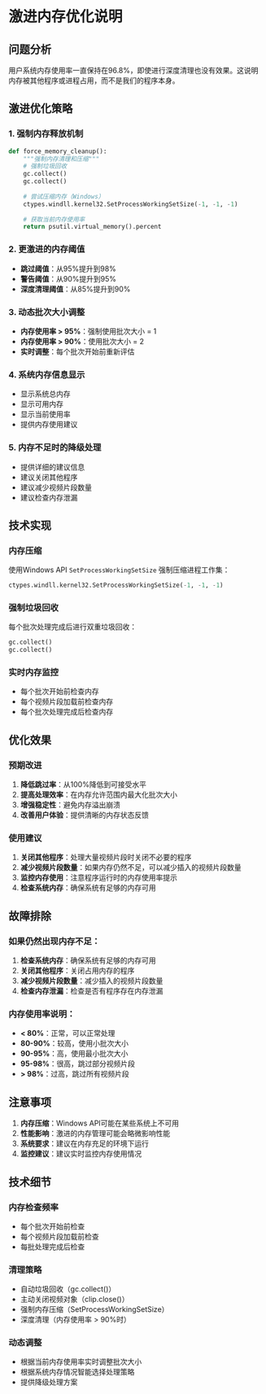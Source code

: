 # 激进内存优化说明

## 问题分析
用户系统内存使用率一直保持在96.8%，即使进行深度清理也没有效果。这说明内存被其他程序或进程占用，而不是我们的程序本身。

## 激进优化策略

### 1. 强制内存释放机制
```python
def force_memory_cleanup():
    """强制内存清理和压缩"""
    # 强制垃圾回收
    gc.collect()
    gc.collect()
    
    # 尝试压缩内存（Windows）
    ctypes.windll.kernel32.SetProcessWorkingSetSize(-1, -1, -1)
    
    # 获取当前内存使用率
    return psutil.virtual_memory().percent
```

### 2. 更激进的内存阈值
- **跳过阈值**：从95%提升到98%
- **警告阈值**：从90%提升到95%
- **深度清理阈值**：从85%提升到90%

### 3. 动态批次大小调整
- **内存使用率 > 95%**：强制使用批次大小 = 1
- **内存使用率 > 90%**：使用批次大小 = 2
- **实时调整**：每个批次开始前重新评估

### 4. 系统内存信息显示
- 显示系统总内存
- 显示可用内存
- 显示当前使用率
- 提供内存使用建议

### 5. 内存不足时的降级处理
- 提供详细的建议信息
- 建议关闭其他程序
- 建议减少视频片段数量
- 建议检查内存泄漏

## 技术实现

### 内存压缩
使用Windows API `SetProcessWorkingSetSize` 强制压缩进程工作集：
```python
ctypes.windll.kernel32.SetProcessWorkingSetSize(-1, -1, -1)
```

### 强制垃圾回收
每个批次处理完成后进行双重垃圾回收：
```python
gc.collect()
gc.collect()
```

### 实时内存监控
- 每个批次开始前检查内存
- 每个视频片段加载前检查内存
- 每个批次处理完成后检查内存

## 优化效果

### 预期改进
1. **降低跳过率**：从100%降低到可接受水平
2. **提高处理效率**：在内存允许范围内最大化批次大小
3. **增强稳定性**：避免内存溢出崩溃
4. **改善用户体验**：提供清晰的内存状态反馈

### 使用建议
1. **关闭其他程序**：处理大量视频片段时关闭不必要的程序
2. **减少视频片段数量**：如果内存仍然不足，可以减少插入的视频片段数量
3. **监控内存使用**：注意程序运行时的内存使用率提示
4. **检查系统内存**：确保系统有足够的内存可用

## 故障排除

### 如果仍然出现内存不足：
1. **检查系统内存**：确保系统有足够的内存可用
2. **关闭其他程序**：关闭占用内存的程序
3. **减少视频片段数量**：减少插入的视频片段数量
4. **检查内存泄漏**：检查是否有程序存在内存泄漏

### 内存使用率说明：
- **< 80%**：正常，可以正常处理
- **80-90%**：较高，使用小批次大小
- **90-95%**：高，使用最小批次大小
- **95-98%**：很高，跳过部分视频片段
- **> 98%**：过高，跳过所有视频片段

## 注意事项

1. **内存压缩**：Windows API可能在某些系统上不可用
2. **性能影响**：激进的内存管理可能会略微影响性能
3. **系统要求**：建议在内存充足的环境下运行
4. **监控建议**：建议实时监控内存使用情况

## 技术细节

### 内存检查频率
- 每个批次开始前检查
- 每个视频片段加载前检查
- 每批处理完成后检查

### 清理策略
- 自动垃圾回收（gc.collect()）
- 主动关闭视频对象（clip.close()）
- 强制内存压缩（SetProcessWorkingSetSize）
- 深度清理（内存使用率 > 90%时）

### 动态调整
- 根据当前内存使用率实时调整批次大小
- 根据系统内存情况智能选择处理策略
- 提供降级处理方案
